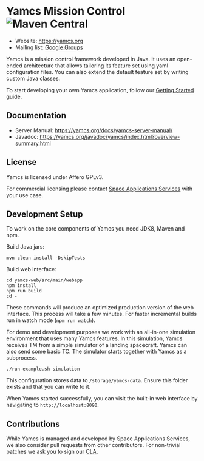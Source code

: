 # Yamcs Mission Control ![Maven Central](https://img.shields.io/maven-central/v/org.yamcs/yamcs.svg?label=release)

* Website: https://yamcs.org
* Mailing list: [Google Groups](https://groups.google.com/group/yamcs/)

Yamcs is a mission control framework developed in Java. It uses an open-ended architecture that allows tailoring its feature set using yaml configuration files. You can also extend the default feature set by writing custom Java classes.

To start developing your own Yamcs application, follow our [Getting Started](https://yamcs.org/getting-started) guide.


## Documentation

* Server Manual: https://yamcs.org/docs/yamcs-server-manual/
* Javadoc: https://yamcs.org/javadoc/yamcs/index.html?overview-summary.html


## License

Yamcs is licensed under Affero GPLv3.

For commercial licensing please contact [Space Applications Services](https://www.spaceapplications.com) with your use case.


## Development Setup

To work on the core components of Yamcs you need JDK8, Maven and npm.

Build Java jars:

    mvn clean install -DskipTests

Build web interface:

    cd yamcs-web/src/main/webapp
    npm install
    npm run build
    cd -

These commands will produce an optimized production version of the web interface. This process will take a few minutes. For faster incremental builds run in watch mode (`npm run watch`).

For demo and development purposes we work with an all-in-one simulation environment that uses many Yamcs features. In this simulation, Yamcs receives TM from a simple simulator of a landing spacecraft. Yamcs can also send some basic TC. The simulator starts together with Yamcs as a subprocess.

    ./run-example.sh simulation

This configuration stores data to `/storage/yamcs-data`. Ensure this folder exists and that you can write to it.

When Yamcs started successfully, you can visit the built-in web interface by navigating to `http://localhost:8090`.


## Contributions

While Yamcs is managed and developed by Space Applications Services, we also consider pull requests from other contributors. For non-trivial patches we ask you to sign our [CLA](https://yamcs.org/static/Yamcs_Contributor_Agreement_v2.0.pdf).
